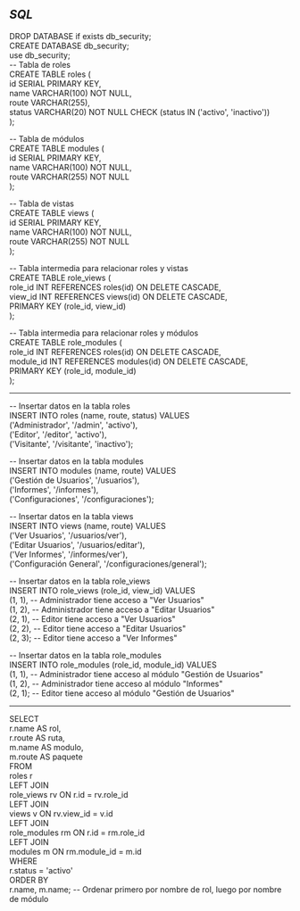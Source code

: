 *SQL*  
---------------------------------
DROP DATABASE if exists db_security;  
CREATE DATABASE db_security;  
use db_security;  
-- Tabla de roles  
CREATE TABLE roles (  
    id SERIAL PRIMARY KEY,  
    name VARCHAR(100) NOT NULL,  
    route VARCHAR(255),  
    status VARCHAR(20) NOT NULL CHECK (status IN ('activo', 'inactivo'))  
);  

-- Tabla de módulos  
CREATE TABLE modules (  
    id SERIAL PRIMARY KEY,  
    name VARCHAR(100) NOT NULL,  
    route VARCHAR(255) NOT NULL  
);  

-- Tabla de vistas  
CREATE TABLE views (  
    id SERIAL PRIMARY KEY,   
    name VARCHAR(100) NOT NULL,  
    route VARCHAR(255) NOT NULL  
);  

-- Tabla intermedia para relacionar roles y vistas    
CREATE TABLE role_views (  
    role_id INT REFERENCES roles(id) ON DELETE CASCADE,  
    view_id INT REFERENCES views(id) ON DELETE CASCADE,  
    PRIMARY KEY (role_id, view_id)  
);  

-- Tabla intermedia para relacionar roles y módulos   
CREATE TABLE role_modules (  
    role_id INT REFERENCES roles(id) ON DELETE CASCADE,  
    module_id INT REFERENCES modules(id) ON DELETE CASCADE,  
    PRIMARY KEY (role_id, module_id)  
);  

----------------------------------------------------------------
-- Insertar datos en la tabla roles    
INSERT INTO roles (name, route, status) VALUES     
('Administrador', '/admin', 'activo'),    
('Editor', '/editor', 'activo'),  
('Visitante', '/visitante', 'inactivo');    

-- Insertar datos en la tabla modules    
INSERT INTO modules (name, route) VALUES   
('Gestión de Usuarios', '/usuarios'),  
('Informes', '/informes'),  
('Configuraciones', '/configuraciones');  

-- Insertar datos en la tabla views  
INSERT INTO views (name, route) VALUES   
('Ver Usuarios', '/usuarios/ver'),  
('Editar Usuarios', '/usuarios/editar'),  
('Ver Informes', '/informes/ver'),  
('Configuración General', '/configuraciones/general');  

-- Insertar datos en la tabla role_views  
INSERT INTO role_views (role_id, view_id) VALUES   
(1, 1),  -- Administrador tiene acceso a "Ver Usuarios"  
(1, 2),  -- Administrador tiene acceso a "Editar Usuarios"  
(2, 1),  -- Editor tiene acceso a "Ver Usuarios"  
(2, 2),  -- Editor tiene acceso a "Editar Usuarios"  
(2, 3);  -- Editor tiene acceso a "Ver Informes"  

-- Insertar datos en la tabla role_modules  
INSERT INTO role_modules (role_id, module_id) VALUES   
(1, 1),  -- Administrador tiene acceso al módulo "Gestión de Usuarios"  
(1, 2),  -- Administrador tiene acceso al módulo "Informes"  
(2, 1);  -- Editor tiene acceso al módulo "Gestión de Usuarios"  

----------------------------------------------------------
SELECT   
    r.name AS rol,  
    r.route AS ruta,  
    m.name AS modulo,  
    m.route AS paquete  
FROM   
    roles r  
LEFT JOIN   
    role_views rv ON r.id = rv.role_id  
LEFT JOIN   
    views v ON rv.view_id = v.id  
LEFT JOIN   
    role_modules rm ON r.id = rm.role_id  
LEFT JOIN   
    modules m ON rm.module_id = m.id  
WHERE   
    r.status = 'activo'  
ORDER BY   
    r.name, m.name;  -- Ordenar primero por nombre de rol, luego por nombre de   módulo  
